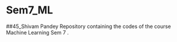 # Sem7_ML
##45_Shivam Pandey
Repository containing the codes of the course Machine Learning  Sem 7 .




